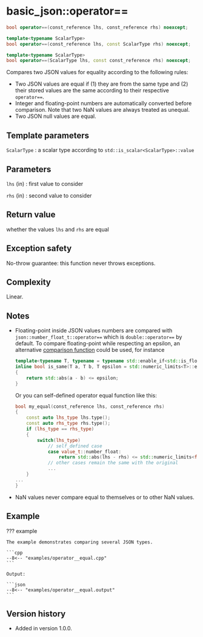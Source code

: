 # basic_json::operator==

```cpp
bool operator==(const_reference lhs, const_reference rhs) noexcept;

template<typename ScalarType>
bool operator==(const_reference lhs, const ScalarType rhs) noexcept;

template<typename ScalarType>
bool operator==(ScalarType lhs, const const_reference rhs) noexcept;
```

Compares two JSON values for equality according to the following rules:

- Two JSON values are equal if (1) they are from the same type and (2) their stored values are the same according to
  their respective `operator==`.
- Integer and floating-point numbers are automatically converted before comparison. Note that two NaN values are always
  treated as unequal.
- Two JSON null values are equal.

## Template parameters

`ScalarType`
:   a scalar type according to `std::is_scalar<ScalarType>::value`

## Parameters

`lhs` (in)
:   first value to consider 

`rhs` (in)
:   second value to consider 

## Return value

whether the values `lhs` and `rhs` are equal

## Exception safety

No-throw guarantee: this function never throws exceptions.

## Complexity

Linear.

## Notes

- Floating-point inside JSON values numbers are compared with `json::number_float_t::operator==` which is
  `double::operator==` by default. To compare floating-point while respecting an epsilon, an alternative
  [comparison function](https://github.com/mariokonrad/marnav/blob/master/include/marnav/math/floatingpoint.hpp#L34-#L39)
  could be used, for instance

    ```cpp
    template<typename T, typename = typename std::enable_if<std::is_floating_point<T>::value, T>::type>
    inline bool is_same(T a, T b, T epsilon = std::numeric_limits<T>::epsilon()) noexcept
    {
        return std::abs(a - b) <= epsilon;
    }
    ```
    
    Or you can self-defined operator equal function like this:
    
    ```cpp
    bool my_equal(const_reference lhs, const_reference rhs)
    {
        const auto lhs_type lhs.type();
        const auto rhs_type rhs.type();
        if (lhs_type == rhs_type)
        {
            switch(lhs_type)
                // self_defined case
                case value_t::number_float:
                    return std::abs(lhs - rhs) <= std::numeric_limits<float>::epsilon();
                // other cases remain the same with the original
                ...
        }
    ...
    }
    ```

- NaN values never compare equal to themselves or to other NaN values.

## Example

??? example

    The example demonstrates comparing several JSON types.
        
    ```cpp
    --8<-- "examples/operator__equal.cpp"
    ```
    
    Output:
    
    ```json
    --8<-- "examples/operator__equal.output"
    ```

## Version history

- Added in version 1.0.0.

